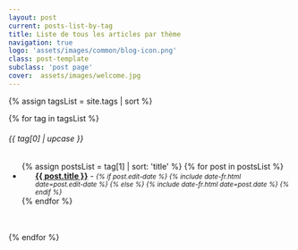```yaml
---
layout: post
current: posts-list-by-tag
title: Liste de tous les articles par thème
navigation: true
logo: 'assets/images/common/blog-icon.png'
class: post-template
subclass: 'post page'
cover:  assets/images/welcome.jpg
---
```


<!-- Due to the page being specific, style will be defined directly here -->
<!-- Ordering tags -->
{% assign tagsList = site.tags | sort %}

{% for tag in tagsList %}
  <h6>{{ tag[0] | upcase }}</h6>
  <ul class="list-unstyled" style="margin-bottom: 3rem;">
    {% assign postsList = tag[1] | sort: 'title' %}
    {% for post in postsList %}
      <li style="padding-left: 1.5rem;">
        <a href="{{ site.baseurl }}/{{ post.url | replace: '/' }}"><strong>{{ post.title }}</strong></a> - 
        <i>
          <small>
            {% if post.edit-date %}
              {% include date-fr.html date=post.edit-date %}
            {% else %}
              {% include date-fr.html date=post.date %}
            {% endif %}
          </small>
        </i>
      </li>
    {% endfor %}
  </ul>
{% endfor %}
